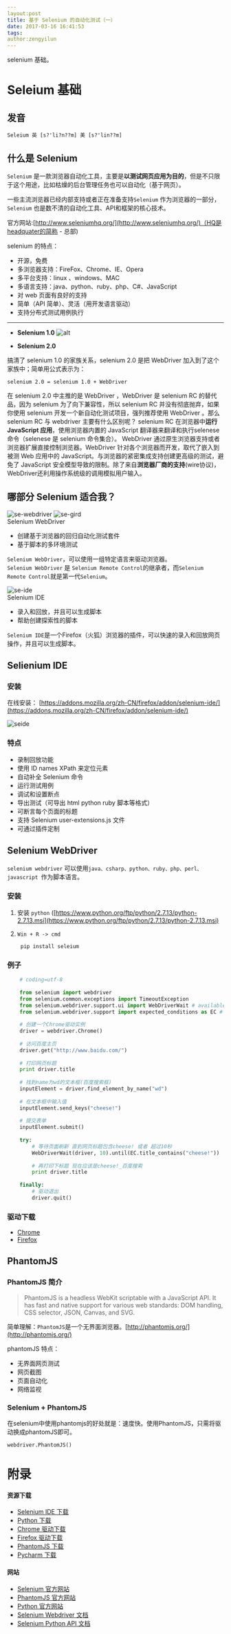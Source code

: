 ```yaml
---
layout:post
title: 基于 Selenium 的自动化测试（一）
date: 2017-03-16 16:41:53
tags:
author:zengyilun
---
```

selenium 基础。

<!-- more -->

# Seleium 基础

## 发音

  `Seleium 英 [s?'li?n??m] 美 [s?'lin??m]`
  
## 什么是 Selenium

`Selenium` 是一款浏览器自动化工具，主要是**以测试网页应用为目的**，但是不只限于这个用途，比如枯燥的后台管理任务也可以自动化（基于网页）。

一些主流浏览器已经内部支持或者正在准备支持`Selenium` 作为浏览器的一部分，`Selenium` 也是数不清的自动化工具、API和框架的核心技术。

官方网站:[http://www.seleniumhq.org/](http://www.seleniumhq.org/)（HQ是headquater的简称 - 总部)

selenium 的特点：
+ 开源，免费
+ 多浏览器支持：FireFox、Chrome、IE、Opera
+ 多平台支持：linux 、windows、MAC
+ 多语言支持：java、python、ruby、php、C#、JavaScript
+ 对 web 页面有良好的支持
+ 简单（API 简单）、灵活（用开发语言驱动）
+ 支持分布式测试用例执行
---
+ **Selenium 1.0**
![alt](http://note.youdao.com/yws/api/personal/file/182FB56BDCEC42689BAD333B9E5E8A8F?method=download&shareKey=505e7160f840d4cf5d841fc1285bd79f)

+ **Selenium 2.0**  

搞清了 selenium 1.0 的家族关系，selenium 2.0 是把 WebDriver 加入到了这个家族中；简单用公式表示为：
    
    selenium 2.0 = selenium 1.0 + WebDriver

在 selenium 2.0 中主推的是 WebDriver ，WebDriver 是 selenium RC 的替代品，因为 selenium 为了向下兼容性，所以 selenium RC 并没有彻底抛弃，如果你使用 selenium 开发一个新自动化测试项目，强列推荐使用 WebDriver 。那么 selenium RC 与 webdriver 主要有什么区别呢？
selenium RC 在浏览器中**运行 JavaScript 应用**，使用浏览器内置的 JavaScript 翻译器来翻译和执行selenese 命令（selenese 是 selenium 命令集合）。
WebDriver 通过原生浏览器支持或者浏览器扩展直接控制浏览器。WebDriver 针对各个浏览器而开发，取代了嵌入到被测 Web 应用中的 JavaScript。与浏览器的紧密集成支持创建更高级的测试，避免了
JavaScript 安全模型导致的限制。除了来自**浏览器厂商的支持**(wire协议)，WebDriver还利用操作系统级的调用模拟用户输入。

## 哪部分 Selenium 适合我？

![se-webdriver](http://www.seleniumhq.org/images/selenium-logo.png)
![se-gird](http://www.seleniumhq.org/images/selenium-grid-logo.png)    
Selenium WebDriver  

+ 创建基于浏览器的回归自动化测试套件
+ 基于脚本的多环境测试

`Selenium WebDriver`，可以使用一组特定语言来驱动浏览器。  
`Selenium WebDriver` 是 `Selenium Remote Control`的继承者，而`Selenium Remote Control`就是第一代`Selenium`。

![se-ide](http://www.seleniumhq.org/images/selenium-ide-logo.png)  
Selenium IDE
+ 录入和回放，并且可以生成脚本
+ 帮助创建探索性的脚本

`Selenium IDE`是一个Firefox（火狐）浏览器的插件，可以快速的录入和回放网页操作，并且可以生成脚本。

## Selienium IDE
    
### 安装

在线安装： [https://addons.mozilla.org/zh-CN/firefox/addon/selenium-ide/](https://addons.mozilla.org/zh-CN/firefox/addon/selenium-ide/)

![seide](http://note.youdao.com/yws/api/personal/file/69FDBAE160D045619190D3865D0C2318?method=download&shareKey=6c008d99689b6cf6f4ca8c6916a8fa8d)

### 特点

+ 录制回放功能
+ 使用 ID names XPath 来定位元素
+ 自动补全 Selenium 命令
+ 运行测试用例
+ 调试和设置断点
+ 导出测试（可导出 html python ruby 脚本等格式）
+ 可断言每个页面的标题
+ 支持 Selenium user-extensions.js 文件
+ 可通过插件定制

## Selenium WebDriver

`selenium webdriver` 可以使用`java、csharp、python、ruby、php、perl、javascript `作为脚本语言。

### 安装

1. 安装 `python` ([https://www.python.org/ftp/python/2.7.13/python-2.7.13.msi](https://www.python.org/ftp/python/2.7.13/python-2.7.13.msi)
2. `Win + R -> cmd`
    
        pip install seleium

### 例子

```python
    # coding=utf-8
    
    from selenium import webdriver
    from selenium.common.exceptions import TimeoutException
    from selenium.webdriver.support.ui import WebDriverWait # available since 2.4.0
    from selenium.webdriver.support import expected_conditions as EC # available since 2.26.0
    
    # 创建一个Chrome驱动实例
    driver = webdriver.Chrome()
    
    # 访问百度主页
    driver.get("http://www.baidu.com/")
    
    # 打印网页标题
    print driver.title
    
    # 找到name为wd的文本框(百度搜索框)
    inputElement = driver.find_element_by_name("wd")
    
    # 在文本框中输入值
    inputElement.send_keys("cheese!")
    
    # 提交表单
    inputElement.submit()
    
    try:
        # 等待页面刷新 直到网页标题包含cheese! 或者 超过10秒
        WebDriverWait(driver, 10).until(EC.title_contains("cheese!"))
    
        # 再打印下标题 现在应该是cheese!_百度搜索
        print driver.title
    
    finally:
        # 驱动退出
        driver.quit()
```
        
### 驱动下载

+  [Chrome](https://chromedriver.storage.googleapis.com/2.28/chromedriver_win32.zip)
+  [Firefox](https://github.com/mozilla/geckodriver/releases/download/v0.15.0/geckodriver-v0.15.0-win64.zip)

## PhantomJS

### PhantomJS 简介

>PhantomJS is a headless WebKit scriptable with a JavaScript API. It has fast and native support for various web standards: DOM handling, CSS selector, JSON, Canvas, and SVG.

简单理解：`PhantomJS`是一个无界面浏览器。[http://phantomjs.org/](http://phantomjs.org/)

phantomJS 特点：

+ 无界面网页测试
+ 网页截图
+ 页面自动化
+ 网络监视

### Selenium + PhantomJS

在selenium中使用phantomjs的好处就是：速度快。使用PhantomJS，只需将驱动换成phantomJS即可。

    webdriver.PhantomJS()
    
# 附录

#### 资源下载

+ [Selenium IDE 下载](https://addons.mozilla.org/zh-CN/firefox/addon/selenium-ide/)
+ [Python 下载](https://www.python.org/ftp/python/2.7.13/python-2.7.13.msi)
+ [Chrome 驱动下载](https://chromedriver.storage.googleapis.com/2.28/chromedriver_win32.zip)
+ [Firefox 驱动下载](https://github.com/mozilla/geckodriver/releases/download/v0.15.0/geckodriver-v0.15.0-win64.zip)
+ [PhantomJS 下载](https://bitbucket.org/ariya/phantomjs/downloads/phantomjs-2.1.1-windows.zip)
+ [Pycharm 下载](https://www.jetbrains.com/pycharm/download)

#### 网站

+ [Selenium 官方网站](http://www.seleniumhq.org)
+ [PhantomJS 官方网站](http://phantomjs.org/)
+ [Python 官方网站](https://www.python.org/)
+ [Selenium Webdriver 文档](http://www.seleniumhq.org/docs/03_webdriver.jsp)
+ [Selenium Python API 文档](http://seleniumhq.github.io/selenium/docs/api/py/index.html)
